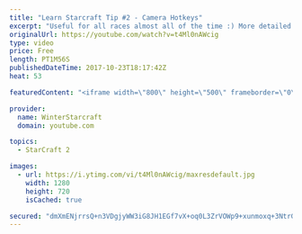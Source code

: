 ```yaml
---
title: "Learn Starcraft Tip #2 - Camera Hotkeys"
excerpt: "Useful for all races almost all of the time :) More detailed guides/tutorials under the learn to play starcraft playlist."
originalUrl: https://youtube.com/watch?v=t4Ml0nAWcig
type: video
price: Free
length: PT1M56S
publishedDateTime: 2017-10-23T18:17:42Z
heat: 53

featuredContent: "<iframe width=\"800\" height=\"500\" frameborder=\"0\" src=\"https://www.youtube.com/embed/t4Ml0nAWcig\" allow=\"accelerometer; autoplay; encrypted-media; gyroscope; picture-in-picture\" allowfullscreen></iframe>"

provider:
  name: WinterStarcraft
  domain: youtube.com

topics:
  - StarCraft 2

images:
  - url: https://i.ytimg.com/vi/t4Ml0nAWcig/maxresdefault.jpg
    width: 1280
    height: 720
    isCached: true

secured: "dmXmENjrrsQ+n3VDgjyWW3iG8JH1EGf7vX+oq0L3ZrVOWp9+xunmoxq+3NtrGVeAdlx6bllE870MXVaRCPJL6HeBvs48Ap3FaeRyrjAzoj+Z73jSmRvw3D3rGxkdMGFlMV4usq+hMrU771hOHtTB31zAf3wjkUTK/o4JLFhLTErQA8B7ST6EpeY8vQzUkeqa5Xy/cDijFicBqXWd0dAzn9QkoHDY0dB3MsZ5uJ0eQM+E18qpBvHwp34mDneFlXSfiKNlNnmJ7OOrx3aRkzbxEEXy8kFsZFGKJbUFA9vGYoWsA3Faa+q4OC5U8u5eRiPJxto+JisgW+hMXcUC10jniWJ2V8Odkg4fa7LaySyUF9ryFCwBFgbCfJtC6BGxqrA6gcQgwhUr3kT5ZeTNxoYS48ROCKvQAd0xXHQz1YbE46w=;g4EKbh8y8hxgKmZemWIHMA=="
---
```


